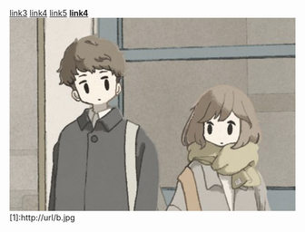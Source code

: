 [link3](hello.com)
[link4](ucsd.edu)
[link5](https://docs.google.com/document/d/1LnSfvTG_Hn2fxDtFMuhBhJqsf9336Bm1ljux2Af9FqE/edit)
**[link4](ucsd.edu)**
![Image](cafe.png)
[1]:http://url/b.jpg
